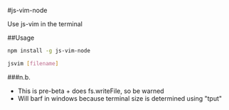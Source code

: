 #js-vim-node

Use js-vim in the terminal

##Usage

```bash
npm install -g js-vim-node
```

```bash
jsvim [filename]
```

###n.b.

- This is pre-beta + does fs.writeFile, so be warned
- Will barf in windows because terminal size is determined using "tput"
